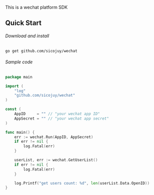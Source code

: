 This is a wechat platform SDK

## Quick Start

###### Download and install

    go get github.com/sicojuy/wechat

###### Sample code
```go
package main

import (
    "log"
	"github.com/sicojuy/wechat"
)

const (
	AppID     = "" // "your wechat app ID"
	AppSecret = "" // "your wechat app secret"
)

func main() {
	err := wechat.Run(AppID, AppSecret)
	if err != nil {
		log.Fatal(err)
	}

	userList, err := wechat.GetUserList()
	if err != nil {
		log.Fatal(err)
	}

	log.Printf("get users count: %d", len(userList.Data.OpenID))
}
```
